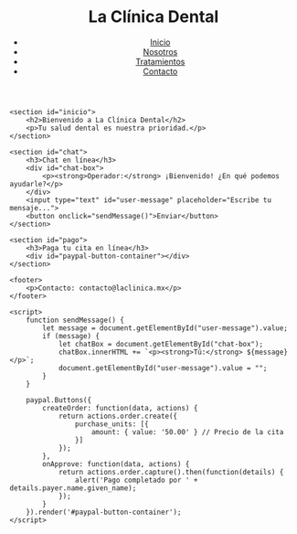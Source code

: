 <!DOCTYPE html>
<html lang="es">
<head>
    <meta charset="UTF-8">
    <meta name="viewport" content="width=device-width, initial-scale=1.0">
    <title>La Clínica Dental</title>
    <link rel="stylesheet" href="styles.css">
    <script src="https://www.paypal.com/sdk/js?client-id=TU_CLIENT_ID"></script>
</head>
<body>
    <header>
        <h1>La Clínica Dental</h1>
        <nav>
            <ul>
                <li><a href="#inicio">Inicio</a></li>
                <li><a href="#nosotros">Nosotros</a></li>
                <li><a href="#tratamientos">Tratamientos</a></li>
                <li><a href="#contacto">Contacto</a></li>
            </ul>
        </nav>
    </header>
    
    <section id="inicio">
        <h2>Bienvenido a La Clínica Dental</h2>
        <p>Tu salud dental es nuestra prioridad.</p>
    </section>
    
    <section id="chat">
        <h3>Chat en línea</h3>
        <div id="chat-box">
            <p><strong>Operador:</strong> ¡Bienvenido! ¿En qué podemos ayudarle?</p>
        </div>
        <input type="text" id="user-message" placeholder="Escribe tu mensaje...">
        <button onclick="sendMessage()">Enviar</button>
    </section>
    
    <section id="pago">
        <h3>Paga tu cita en línea</h3>
        <div id="paypal-button-container"></div>
    </section>
    
    <footer>
        <p>Contacto: contacto@laclinica.mx</p>
    </footer>
    
    <script>
        function sendMessage() {
            let message = document.getElementById("user-message").value;
            if (message) {
                let chatBox = document.getElementById("chat-box");
                chatBox.innerHTML += `<p><strong>Tú:</strong> ${message}</p>`;
                document.getElementById("user-message").value = "";
            }
        }
        
        paypal.Buttons({
            createOrder: function(data, actions) {
                return actions.order.create({
                    purchase_units: [{
                        amount: { value: '50.00' } // Precio de la cita
                    }]
                });
            },
            onApprove: function(data, actions) {
                return actions.order.capture().then(function(details) {
                    alert('Pago completado por ' + details.payer.name.given_name);
                });
            }
        }).render('#paypal-button-container');
    </script>
</body>
</html>
